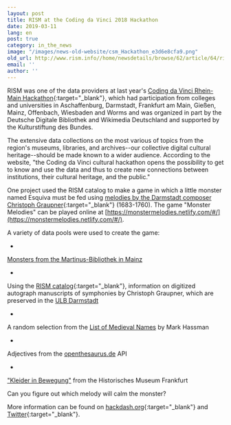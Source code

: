 ```yaml
---
layout: post
title: RISM at the Coding da Vinci 2018 Hackathon
date: 2019-03-11
lang: en
post: true
category: in_the_news
image: "/images/news-old-website/csm_Hackathon_e3d6e8cfa9.png"
old_url: http://www.rism.info//home/newsdetails/browse/62/article/64/rism-at-the-coding-da-vinci-2018-hackathon.html
email: ''
author: ''
---
```


RISM was one of the data providers at last year's [Coding da Vinci Rhein-Main Hackathon](https://codingdavinci.de/events/rheinmain/){:target="_blank"}, which had participation from colleges and universities in Aschaffenburg, Darmstadt, Frankfurt am Main, Gießen, Mainz, Offenbach, Wiesbaden and Worms and was organized in part by the Deutsche Digitale Bibliothek and Wikimedia Deutschland and supported by the Kulturstiftung des Bundes.

The extensive data collections on the most various of topics from the region's museums, libraries, and archives--our collective digital cultural heritage--should be made known to a wider audience. According to the website, "the Coding da Vinci cultural hackathon opens the possibility to get to know and use the data and thus to create new connections between institutions, their cultural heritage, and the public."

One project used the RISM catalog to make a game in which a little monster named Esquiva must be fed using [melodies by the Darmstadt composer Christoph Graupner](https://opac.rism.info/search?View=rism&author=graupner+christoph&siglum=D-DS){:target="_blank"} (1683-1760). The game "Monster Melodies" can be played online at [https://monstermelodies.netlify.com/#/](https://monstermelodies.netlify.com/#/).

A variety of data pools were used to create the game:

-

[Monsters from the Martinus-Bibliothek in Mainz](https://codingdavinci.de/daten/#martinus_bibliothek)

-

Using the [RISM catalog](https://opac.rism.info/index.php?id=4){:target="_blank"}, information on digitized autograph manuscripts of symphonies by Christoph Graupner, which are preserved in the [ULB Darmstadt](https://codingdavinci.de/daten/#ulb_darmstadt)

-

A random selection from the [List of Medieval Names](https://www.mithrilandmages.com/utilities/MedievalBrowse.php) by Mark Hassman

-

Adjectives from the [openthesaurus.de](https://www.openthesaurus.de/about/api) API

-

["Kleider in Bewegung"](https://codingdavinci.de/daten/#histmus_ffm) from the Historisches Museum Frankfurt


Can you figure out which melody will calm the monster?

More information can be found on [hackdash.org](https://hackdash.org/projects/5bd4a33096a2952c33e302c9){:target="_blank"} and [Twitter](https://twitter.com/search?q=%23monstermelodies&src=typd&lang=de){:target="_blank"}.

